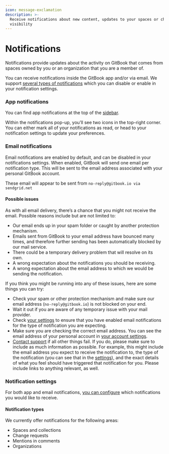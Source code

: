 ```yaml
---
icon: message-exclamation
description: >-
  Receive notifications about new content, updates to your spaces or changes in
  visibility
---
```


# Notifications

Notifications provide updates about the activity on GitBook that comes from spaces owned by you or an organization that you are a member of.

You can receive notifications inside the GitBook app and/or via email. We support [several types of notifications](notifications.md#notification-types) which you can disable or enable in your notification settings.

### App notifications

You can find app notifications at the top of the [sidebar](../resources/gitbook-ui.md#the-sidebar).

Within the notifications pop-up, you’ll see two icons in the top-right corner. You can either mark all of your notifications as read, or head to your notification settings to update your preferences.

### Email notifications

Email notifications are enabled by default, and can be disabled in your notifications settings. When enabled, GitBook will send one email per notification type. This will be sent to the email address associated with your personal GitBook account.

These email will appear to be sent from `no-reply@gitbook.io via sendgrid.net`

#### Possible issues

As with all email delivery, there’s a chance that you might not receive the email. Possible reasons include but are not limited to:

* Our email ends up in your spam folder or caught by another protection mechanism.
* Emails sent from GitBook to your email address have bounced many times, and therefore further sending has been automatically blocked by our mail service.
* There could be a temporary delivery problem that will resolve on its own.
* A wrong expectation about the notifications you should be receiving.
* A wrong expectation about the email address to which we would be sending the notification.

If you think you might be running into any of these issues, here are some things you can try:

* Check your spam or other protection mechanism and make sure our email address (`no-reply@gitbook.io`) is not blocked on your end.
* Wait it out if you are aware of any temporary issue with your mail provider.
* Check [your settings](https://app.gitbook.com/account/notification) to ensure that you have enabled email notifications for the type of notification you are expecting.
* Make sure you are checking the correct email address. You can see the email address of your personal account in [your account settings](https://app.gitbook.com/account).
* [Contact support](https://docs.gitbook.com/help-center/support/how-do-i-contact-support) if all other things fail. If you do, please make sure to include as much information as possible. For example, this might include the email address you expect to receive the notification to, the type of the notification (you can see that in the [settings](https://app.gitbook.com/account/notification)), and the exact details of what you feel should have triggered that notification for you. Please include links to anything relevant, as well.

### Notification settings

For both app and email notifications, [you can configure](https://app.gitbook.com/account/notification) which notifications you would like to receive.

#### Notification types

We currently offer notifications for the following areas:

* Spaces and collections
* Change requests
* Mentions in comments
* Organizations

